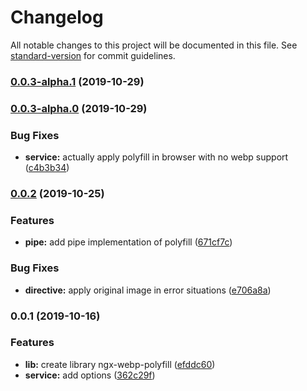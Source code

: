 # Changelog

All notable changes to this project will be documented in this file. See [standard-version](https://github.com/conventional-changelog/standard-version) for commit guidelines.

### [0.0.3-alpha.1](https://github.com/turnstileweb/ngx-webp-polyfill/compare/v0.0.3-alpha.0...v0.0.3-alpha.1) (2019-10-29)

### [0.0.3-alpha.0](https://github.com/turnstileweb/ngx-webp-polyfill/compare/v0.0.2...v0.0.3-alpha.0) (2019-10-29)


### Bug Fixes

* **service:** actually apply polyfill in browser with no webp support ([c4b3b34](https://github.com/turnstileweb/ngx-webp-polyfill/commit/c4b3b340cbe3133e2aed83ea9eee49b2df7ac5dd))

### [0.0.2](https://github.com/turnstileweb/ngx-webp-polyfill/compare/v0.0.1...v0.0.2) (2019-10-25)


### Features

* **pipe:** add pipe implementation of polyfill ([671cf7c](https://github.com/turnstileweb/ngx-webp-polyfill/commit/671cf7c78a828647317a7dc15a124fe8fcc10136))


### Bug Fixes

* **directive:** apply original image in error situations ([e706a8a](https://github.com/turnstileweb/ngx-webp-polyfill/commit/e706a8af2afe951741b51dddbcef1e2e599101dd))

### 0.0.1 (2019-10-16)


### Features

* **lib:** create library ngx-webp-polyfill ([efddc60](https://github.com/turnstileweb/ngx-webp-polyfill/commit/efddc60c1dfd1e616011226eb7082063c30582f9))
* **service:** add options ([362c29f](https://github.com/turnstileweb/ngx-webp-polyfill/commit/362c29fd6b8fb99e0deb33e1817eae078b0d8b2e))
